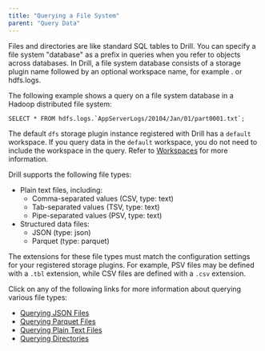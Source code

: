 ```yaml
---
title: "Querying a File System"
parent: "Query Data"
---
```

Files and directories are like standard SQL tables to Drill. You can specify a
file system "database" as a prefix in queries when you refer to objects across
databases. In Drill, a file system database consists of a storage plugin name
followed by an optional workspace name, for example <storage
plugin>.<workspace> or hdfs.logs.

  

The following example shows a query on a file system database in a Hadoop
distributed file system:

``SELECT * FROM hdfs.logs.`AppServerLogs/20104/Jan/01/part0001.txt`;``

The default `dfs` storage plugin instance registered with Drill has a
`default` workspace. If you query data in the `default` workspace, you do not
need to include the workspace in the query. Refer to
[Workspaces](https://cwiki.apache.org/confluence/display/DRILL/Workspaces) for
more information.

Drill supports the following file types:

  * Plain text files, including:
    * Comma-separated values (CSV, type: text)
    * Tab-separated values (TSV, type: text)
    * Pipe-separated values (PSV, type: text)
  * Structured data files:
    * JSON (type: json)
    * Parquet (type: parquet)

The extensions for these file types must match the configuration settings for
your registered storage plugins. For example, PSV files may be defined with a
`.tbl` extension, while CSV files are defined with a `.csv` extension.

Click on any of the following links for more information about querying
various file types:

  * [Querying JSON Files](/confluence/display/DRILL/Querying+JSON+Files)
  * [Querying Parquet Files](/confluence/display/DRILL/Querying+Parquet+Files)
  * [Querying Plain Text Files](/confluence/display/DRILL/Querying+Plain+Text+Files)
  * [Querying Directories](/confluence/display/DRILL/Querying+Directories)